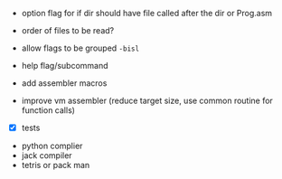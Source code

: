 * option flag for if dir should have file called after the dir or Prog.asm
* order of files to be read?

* allow flags to be grouped `-bisl`
* help flag/subcommand
* add assembler macros
* improve vm assembler (reduce target size, use common routine for function calls)
* [x] tests
* python complier
* jack compiler
* tetris or pack man

